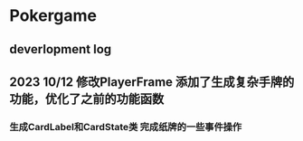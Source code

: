 # Pokergame
## deverlopment log
## 2023 10/12 修改PlayerFrame 添加了生成复杂手牌的功能，优化了之前的功能函数
### 生成CardLabel和CardState类 完成纸牌的一些事件操作
